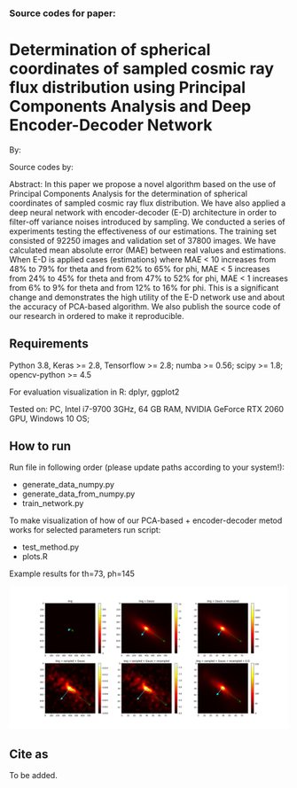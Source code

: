 ### Source codes for paper:

# Determination of spherical coordinates of sampled cosmic ray flux distribution using Principal Components Analysis and Deep Encoder-Decoder Network

By: 

Source codes by: 

Abstract: In this paper we propose a novel algorithm based on the use of Principal 
Components Analysis for the determination of spherical coordinates of sampled cosmic 
ray flux distribution. We have also applied a deep neural network with encoder-decoder
(E-D) architecture in order to filter-off variance noises introduced by sampling. 
We conducted a series of experiments testing the effectiveness of our estimations. 
The training set consisted of 92250 images and validation set of 37800 images. 
We have calculated mean absolute error (MAE) between real values and estimations. 
When E-D is applied cases (estimations) where MAE < 10 increases from 48% to 79% for 
theta and from 62% to 65% for phi, MAE < 5 increases from 24% to 45% for theta and 
from 47% to 52% for phi, MAE < 1 increases from 6% to 9% for theta and from 12% to 16%
for phi. This is a significant change and demonstrates the high utility of the E-D 
network use and about the accuracy of PCA-based algorithm. We also publish the source 
code of our research in ordered to make it reproducible.
## Requirements

Python 3.8, Keras >= 2.8, Tensorflow >= 2.8; numba >= 0.56; scipy >= 1.8; opencv-python >= 4.5

For evaluation visualization in R: dplyr, ggplot2

Tested on: PC, Intel i7-9700 3GHz, 64 GB RAM, NVIDIA GeForce RTX 2060 GPU, Windows 10 OS; 

## How to run

Run file in following order (please update paths according to your system!):

- generate_data_numpy.py
- generate_data_from_numpy.py
- train_network.py

To make visualization of how of our PCA-based + encoder-decoder metod works for selected parameters run script:

- test_method.py
- plots.R

Example results for th=73, ph=145

![alt text](img/results.jpeg)

## Cite as

To be added.